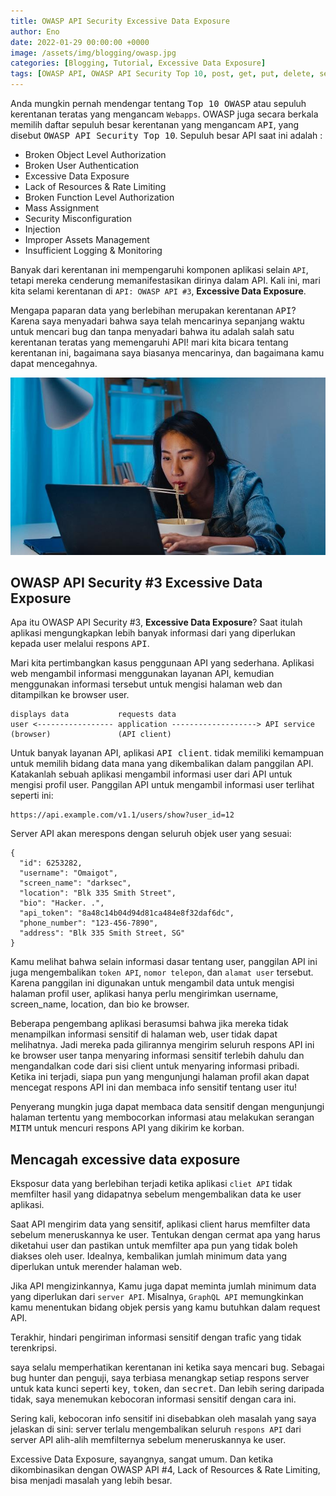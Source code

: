 ```yaml
---
title: OWASP API Security Excessive Data Exposure
author: Eno
date: 2022-01-29 00:00:00 +0000
image: /assets/img/blogging/owasp.jpg
categories: [Blogging, Tutorial, Excessive Data Exposure]
tags: [OWASP API, OWASP API Security Top 10, post, get, put, delete, server API, CLient API, Grapql API, Excessive Data Exposure, API Security]
---
```


Anda mungkin pernah mendengar tentang <kbd>Top 10 OWASP</kbd> atau sepuluh kerentanan teratas yang mengancam `Webapps`. OWASP juga secara berkala memilih daftar sepuluh besar kerentanan yang mengancam <kbd>API</kbd>, yang disebut <kbd>OWASP API Security Top 10</kbd>. Sepuluh besar API saat ini adalah :

- Broken Object Level Authorization 
- Broken User Authentication
- Excessive Data Exposure
- Lack of Resources & Rate Limiting
- Broken Function Level Authorization
- Mass Assignment
- Security Misconfiguration 
- Injection
- Improper Assets Management
- Insufficient Logging & Monitoring

Banyak dari kerentanan ini mempengaruhi komponen aplikasi selain `API`, tetapi mereka cenderung memanifestasikan dirinya dalam API. Kali ini, mari kita selami kerentanan di `API: OWASP API #3`, **Excessive Data Exposure**.

Mengapa paparan data yang berlebihan merupakan kerentanan <kbd>API</kbd>? Karena saya menyadari bahwa saya telah mencarinya sepanjang waktu untuk mencari bug dan tanpa menyadari bahwa itu adalah salah satu kerentanan teratas yang memengaruhi API! mari kita bicara tentang kerentanan ini, bagaimana saya biasanya mencarinya, dan bagaimana kamu dapat mencegahnya.

![Desktop View](/assets/img/blogging/owasp.jpg)

## OWASP API Security #3 Excessive Data Exposure
Apa itu OWASP API Security #3, **Excessive Data Exposure**? Saat itulah aplikasi mengungkapkan lebih banyak informasi dari yang diperlukan kepada user melalui respons <kbd>API</kbd>.

Mari kita pertimbangkan kasus penggunaan API yang sederhana. Aplikasi web mengambil informasi menggunakan layanan API, kemudian menggunakan informasi tersebut untuk mengisi halaman web dan ditampilkan ke browser user.

```
displays data           requests data
user <----------------- application -------------------> API service
(browser)               (API client) 
```

Untuk banyak layanan API, aplikasi <kbd>API client</kbd>. tidak memiliki kemampuan untuk memilih bidang data mana yang dikembalikan dalam panggilan API. Katakanlah sebuah aplikasi mengambil informasi user dari API untuk mengisi profil user. Panggilan API untuk mengambil informasi user terlihat seperti ini:

```
https://api.example.com/v1.1/users/show?user_id=12
```

Server API akan merespons dengan seluruh objek user yang sesuai:

```
{ 
  "id": 6253282, 
  "username": "Omaigot", 
  "screen_name": "darksec", 
  "location": "Blk 335 Smith Street", 
  "bio": "Hacker. .", 
  "api_token": "8a48c14b04d94d81ca484e8f32daf6dc", 
  "phone_number": "123-456-7890", 
  "address": "Blk 335 Smith Street, SG" 
}

```

Kamu melihat bahwa selain informasi dasar tentang user, panggilan API ini juga mengembalikan `token API`, `nomor telepon`, dan `alamat user` tersebut. Karena panggilan ini digunakan untuk mengambil data untuk mengisi halaman profil user, aplikasi hanya perlu mengirimkan username, screen_name, location, dan bio ke browser.

Beberapa pengembang aplikasi berasumsi bahwa jika mereka tidak menampilkan informasi sensitif di halaman web, user tidak dapat melihatnya. Jadi mereka pada gilirannya mengirim seluruh respons API ini ke browser user tanpa menyaring informasi sensitif terlebih dahulu dan mengandalkan code dari sisi client untuk menyaring informasi pribadi. Ketika ini terjadi, siapa pun yang mengunjungi halaman profil akan dapat mencegat respons API ini dan membaca info sensitif tentang user itu!

Penyerang mungkin juga dapat membaca data sensitif dengan mengunjungi halaman tertentu yang membocorkan informasi atau melakukan serangan <kbd>MITM</kbd> untuk mencuri respons API yang dikirim ke korban.

## Mencagah excessive data exposure

Eksposur data yang berlebihan terjadi ketika aplikasi `cliet API` tidak memfilter hasil yang didapatnya sebelum mengembalikan data ke user aplikasi.

Saat API mengirim data yang sensitif, aplikasi client harus memfilter data sebelum meneruskannya ke user. Tentukan dengan cermat apa yang harus diketahui user dan pastikan untuk memfilter apa pun yang tidak boleh diakses oleh user. Idealnya, kembalikan jumlah minimum data yang diperlukan untuk merender halaman web.

Jika API mengizinkannya, Kamu juga dapat meminta jumlah minimum data yang diperlukan dari `server API`. Misalnya, `GraphQL API` memungkinkan kamu menentukan bidang objek persis yang kamu butuhkan dalam request API.

Terakhir, hindari pengiriman informasi sensitif dengan trafic yang tidak terenkripsi.

saya selalu memperhatikan kerentanan ini ketika saya mencari <kbd>bug</kbd>. Sebagai bug hunter dan penguji, saya terbiasa menangkap setiap respons server untuk kata kunci seperti <kbd>key</kbd>, <kbd>token</kbd>, dan <kbd>secret</kbd>. Dan lebih sering daripada tidak, saya menemukan kebocoran informasi sensitif dengan cara ini.

Sering kali, kebocoran info sensitif ini disebabkan oleh masalah yang saya jelaskan di sini: server terlalu mengembalikan seluruh `respons API` dari server API alih-alih memfilternya sebelum meneruskannya ke user.

Excessive Data Exposure, sayangnya, sangat umum. Dan ketika dikombinasikan dengan OWASP API #4, Lack of Resources & Rate Limiting, bisa menjadi masalah yang lebih besar.
